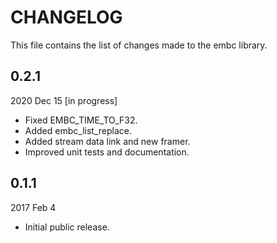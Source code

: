 
# CHANGELOG

This file contains the list of changes made to the embc library.


## 0.2.1

2020 Dec 15  [in progress]

*   Fixed EMBC_TIME_TO_F32.
*   Added embc_list_replace.
*   Added stream data link and new framer.
*   Improved unit tests and documentation.


## 0.1.1

2017 Feb 4

*   Initial public release.
